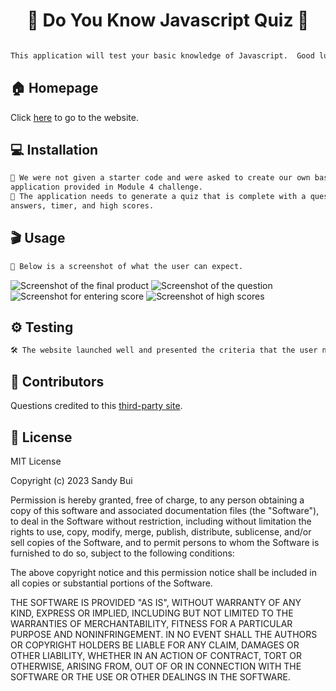 <h1 align="center">🧠 Do You Know Javascript Quiz 🧠</h1>

```sh

This application will test your basic knowledge of Javascript.  Good luck!

```

## 🏠 Homepage

Click [here](https://stbuiemory.github.io/Do-You-Know-Code-JavaScript/) to go to the website.

## 💻 Installation

```sh
🎯 We were not given a starter code and were asked to create our own based on the sample 
application provided in Module 4 challenge.
🎯 The application needs to generate a quiz that is complete with a questions, multiple-choice 
answers, timer, and high scores.
```
## 🎬 Usage

```sh
🤩 Below is a screenshot of what the user can expect.
```
![Screenshot of the final product](./assets/screenshot_of_jsquiz.jpg)
![Screenshot of the question](./assets/screenshot_question%201.jpg)
![Screenshot for entering score](./assets/screenshot_enterscore.jpg)
![Screenshot of high scores](./assets/screenshot_highscores.jpg)

## ⚙️ Testing

```sh
🛠️ The website launched well and presented the criteria that the user needs.
```

## 🤝 Contributors

Questions credited to this [third-party site](https://www.tutorialspoint.com/javascript/javascript_online_quiz.htm).

## 📝 License

MIT License

Copyright (c) 2023 Sandy Bui

Permission is hereby granted, free of charge, to any person obtaining a copy of this software and associated documentation files (the "Software"), to deal in the Software without restriction, including without limitation the rights to use, copy, modify, merge, publish, distribute, sublicense, and/or sell copies of the Software, and to permit persons to whom the Software is furnished to do so, subject to the following conditions:

The above copyright notice and this permission notice shall be included in all copies or substantial portions of the Software.

THE SOFTWARE IS PROVIDED "AS IS", WITHOUT WARRANTY OF ANY KIND, EXPRESS OR IMPLIED, INCLUDING BUT NOT LIMITED TO THE WARRANTIES OF MERCHANTABILITY, FITNESS FOR A PARTICULAR PURPOSE AND NONINFRINGEMENT. IN NO EVENT SHALL THE AUTHORS OR COPYRIGHT HOLDERS BE LIABLE FOR ANY CLAIM, DAMAGES OR OTHER LIABILITY, WHETHER IN AN ACTION OF CONTRACT, TORT OR OTHERWISE, ARISING FROM, OUT OF OR IN CONNECTION WITH THE SOFTWARE OR THE USE OR OTHER DEALINGS IN THE SOFTWARE.
